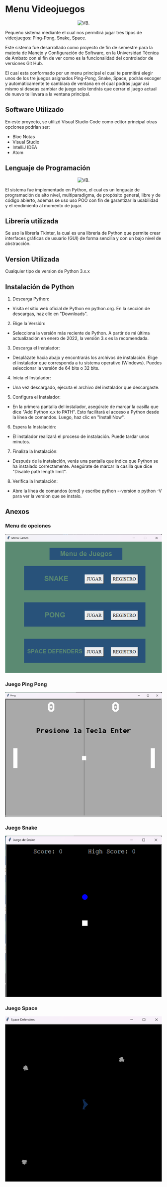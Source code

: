 # Menu Videojuegos



<center>

<img src="https://cdn.icon-icons.com/icons2/137/PNG/512/games_folder_20783.png" alt="VB." width="200">
</center>

Pequeño sistema mediante el cual nos permitirá jugar tres tipos de videojuegos: Ping-Pong, Snake, Space.

Este sistema fue desarrollado como proyecto de fin de semestre para la materia de Manejo y Configuración de Software, en la Universidad Técnica de Ambato con el fin de ver como es la funcionalidad del controlador de versiones Git Hub.

El cual esta conformado por un menu principal el cual te permitirá elegir unos de los tre juegos asignados Ping-Pong, Snake, Space, podrás escoger y automáticamente te cambiara de ventana en el cual podrás jugar asi mismo si deseas cambiar de juego solo tendrás que cerrar el juego actual de nuevo te llevara a la ventana principal.


## Software Utilizado
En este proyecto, se utilizó Visual Studio Code como editor principal otras opciones podrían ser:

- Bloc Notas
- Visual Studio
- IntelliJ IDEA 
- Atom

## Lenguaje de Programación
<center>

<img src="https://cdn.icon-icons.com/icons2/112/PNG/512/python_18894.png" alt="VB." width="200">
</center>

El sistema fue implementado en Python, el cual es un lenguaje de programación de alto nivel, multiparadigma, de propósito general, libre y de código abierto, ademas se uso uso POO con fin de garantizar la usabilidad y el rendimiento al momento de jugar.


## Librería utilizada
Se uso la librería Tkinter, la cual es una librería de Python que permite crear interfaces gráficas de usuario (GUI) de forma sencilla y con un bajo nivel de abstracción.

## Version Utilizada
Cualquier tipo de version de Python 3.x.x

## Instalación de Python

1. Descarga Python:

- Visita el sitio web oficial de Python en python.org. En la sección de descargas, haz clic en "Downloads".

2. Elige la Versión:

- Selecciona la versión más reciente de Python. A partir de mi última actualización en enero de 2022, la versión 3.x es la recomendada.

3. Descarga el Instalador:

- Desplázate hacia abajo y encontrarás los archivos de instalación. Elige el instalador que corresponda a tu sistema operativo (Windows). Puedes seleccionar la versión de 64 bits o 32 bits.

4. Inicia el Instalador:

- Una vez descargado, ejecuta el archivo del instalador que descargaste.

5. Configura el Instalador:

- En la primera pantalla del instalador, asegúrate de marcar la casilla que dice "Add Python x.x to PATH". Esto facilitará el acceso a Python desde la línea de comandos. Luego, haz clic en "Install Now".

6. Espera la Instalación:

- El instalador realizará el proceso de instalación. Puede tardar unos minutos.

7. Finaliza la Instalación:

- Después de la instalación, verás una pantalla que indica que Python se ha instalado correctamente. Asegúrate de marcar la casilla que dice "Disable path length limit".

8. Verifica la Instalación:

- Abre la línea de comandos (cmd) y escribe python --version o python -V para ver la version que se instalo.



## Anexos
### Menu de opciones
![Login.](https://github.com/Kevin-Saquinga/ImagenesGit/blob/MenuJuegos/menu.png?raw=true)



### Juego Ping Pong
![Interfaz.](https://github.com/Kevin-Saquinga/ImagenesGit/blob/MenuJuegos/pomg.png?raw=true)



### Juego Snake
![Interfaz.](https://github.com/Kevin-Saquinga/ImagenesGit/blob/MenuJuegos/snak.png?raw=true)


### Juego Space
![Space.](https://github.com/Kevin-Saquinga/ImagenesGit/blob/MenuJuegos/space.png?raw=true)
